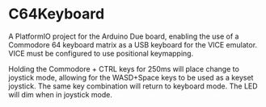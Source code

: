 # C64Keyboard
A PlatformIO project for the Arduino Due board, enabling the use of a Commodore 64 keyboard matrix as a USB keyboard for the VICE emulator. VICE must be configured to use positional keymapping. 

Holding the Commodore + CTRL keys for 250ms will place change to joystick mode, allowing for the WASD+Space keys to be used as a keyset joystick. The same key combination will return to keyboard mode. The LED will dim when in joystick mode.
